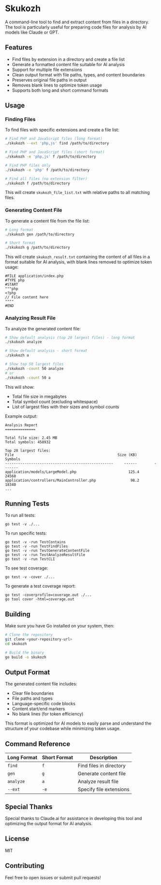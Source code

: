 # Skukozh

A command-line tool to find and extract content from files in a directory. The tool is particularly useful for preparing code files for analysis by AI models like Claude or GPT.

## Features

- Find files by extension in a directory and create a file list
- Generate a formatted content file suitable for AI analysis
- Support for multiple file extensions
- Clean output format with file paths, types, and content boundaries
- Preserves original file paths in output
- Removes blank lines to optimize token usage
- Supports both long and short command formats

## Usage

### Finding Files

To find files with specific extensions and create a file list:

```bash
# Find PHP and JavaScript files (long format)
./skukozh --ext 'php,js' find /path/to/directory

# Find PHP and JavaScript files (short format)
./skukozh -e 'php,js' f /path/to/directory

# Find PHP files only
./skukozh -e 'php' f /path/to/directory

# Find all files (no extension filter)
./skukozh f /path/to/directory
```

This will create `skukozh_file_list.txt` with relative paths to all matching files.

### Generating Content File

To generate a content file from the file list:

```bash
# Long format
./skukozh gen /path/to/directory

# Short format
./skukozh g /path/to/directory
```

This will create `skukozh_result.txt` containing the content of all files in a format suitable for AI analysis, with blank lines removed to optimize token usage:

```
#FILE application/index.php
#TYPE php
#START
"""php
<?php
// File content here
""""
#END
```

### Analyzing Result File

To analyze the generated content file:

```bash
# Show default analysis (top 20 largest files) - long format
./skukozh analyze

# Show default analysis - short format
./skukozh a

# Show top 50 largest files
./skukozh -count 50 analyze
# or
./skukozh -count 50 a
```

This will show:
- Total file size in megabytes
- Total symbol count (excluding whitespace)
- List of largest files with their sizes and symbol counts

Example output:

```
Analysis Report
==============

Total file size: 2.45 MB
Total symbols: 458932

Top 20 largest files:
File                                                Size (KB)        Symbols
--------------------------------------------------     ------        -------
application/models/LargeModel.php                        125.4         24560
application/controllers/MainController.php                98.2         18340
...
```

## Running Tests

To run all tests:
```
go test -v ./...
```

To run specific tests:
```
go test -v -run TestContains
go test -v -run TestFindFiles
go test -v -run TestGenerateContentFile
go test -v -run TestAnalyzeResultFile
go test -v -run TestCLI
```

To see test coverage:
```
go test -v -cover ./...
```

To generate a test coverage report:
```
go test -coverprofile=coverage.out ./...
go tool cover -html=coverage.out
```

## Building

Make sure you have Go installed on your system, then:

```bash
# Clone the repository
git clone <your-repository-url>
cd skukozh

# Build the binary
go build -o skukozh
```

## Output Format

The generated content file includes:
- Clear file boundaries
- File paths and types
- Language-specific code blocks
- Content start/end markers
- No blank lines (for token efficiency)

This format is optimized for AI models to easily parse and understand the structure of your codebase while minimizing token usage.

## Command Reference

Long Format | Short Format | Description
-----------|--------------|-------------
`find` | `f` | Find files in directory
`gen` | `g` | Generate content file
`analyze` | `a` | Analyze result file
`--ext` | `-e` | Specify file extensions

## Special Thanks

Special thanks to Claude.ai for assistance in developing this tool and optimizing the output format for AI analysis.

## License

MIT

## Contributing

Feel free to open issues or submit pull requests!
